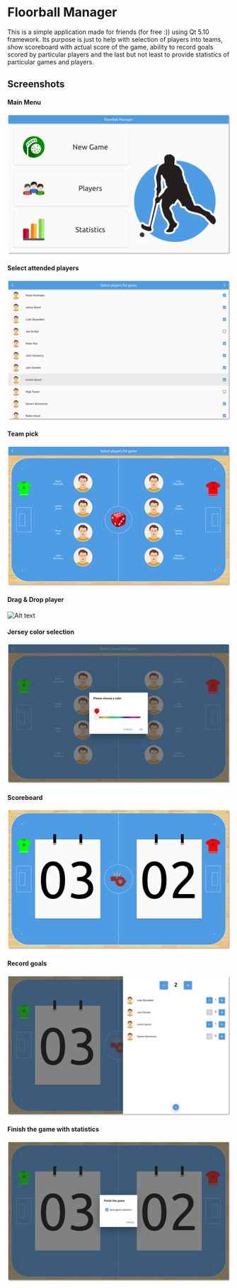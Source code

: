 # Floorball Manager

This is a simple application made for friends (for free :)) using Qt 5.10 framework. Its purpose 
is just to help with selection of players into teams, show scoreboard with actual score of the game,
ability to record goals scored by particular players and the last but not least to provide statistics
of particular games and players.

## Screenshots

#### Main Menu
![Alt text](preview_images/main-menu.png?raw=true "Main Menu")

#### Select attended players
![Alt text](preview_images/select-players.png?raw=true "Select attended players")

#### Team pick
![Alt text](preview_images/team-pick.png?raw=true "Team pick")

#### Drag & Drop player
![Alt text](preview_images/drag-drop.png?raw=true "Drag & Drop player")

#### Jersey color selection
![Alt text](preview_images/jersey-color.png?raw=true "Jersey color selection")

#### Scoreboard
![Alt text](preview_images/score.png?raw=true "Scoreboard")

#### Record goals
![Alt text](preview_images/record-goal.png?raw=true "Record goals")

#### Finish the game with statistics
![Alt text](preview_images/end-game.png?raw=true "Finish the game with statistics")
